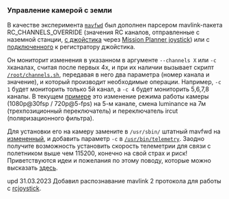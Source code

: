 ### Управление камерой с земли

В качестве эксперимента [`mavfwd`](mavfwd) был дополнен парсером mavlink-пакета RC_CHANNELS_OVERRIDE (значения RC каналов, отправленные с наземной станции, [с джойстика](https://github.com/whoim2/arduremote) через [Mission Planner joystick](https://ardupilot.org/copter/docs/common-joystick.html)) или с [подключенного](rcjoystick.md) к регистратору джойстика.

Он мониторит изменения в указанном в аргументе `--channels X` или `-c X`каналах, считая после первых 4х, и при их наличии вызывает скрипт [`/root/channels.sh`](gk7205v200/root), передавая в него два параметра (номер канала и значение), и который производит необходимые операции. Например, `-c 1` будет мониторить только 5й канал, а `-c 4` будет мониторить 5,6,7,8 каналы. В текущем [примере](gk7205v200/rootchannels.sh) это изменение режима работы камеры (1080p@30fsp / 720p@5-fps) на 5-м канале, смена luminance на 7м (трехпозиционный переключатель) и переключатель ircut (поляризационного фильтра).

Для установки его на камеру замените в `/usr/sbin/` штатный mavfwd на [измененный](gk7205v200/usr/sbin), и добавить параметр `-c` в [`/usr/bin/telemetry`](gk7205v200/usr/bin/telemetry). Заодно получите возможность установить скорость телеметрии для связи с полетником выше чем 115200, конечно на свой страх и риск!
Приветствуются идеи и пожелания по этому поводу, которые можно высказать [здесь](https://t.me/+BMyMoolVOpkzNWUy).

upd 31.03.2023 Добавил распознавание mavlink 2 протокола для работы с [rcjoystick](rcjoystick.md).
